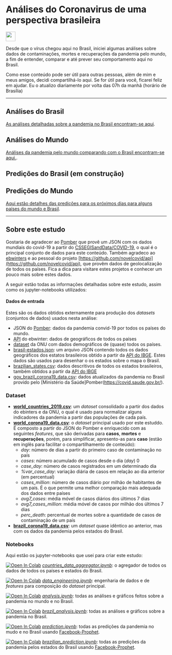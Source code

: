 # **Análises do Coronavirus de uma perspectiva brasileira**

<img src="https://raw.githubusercontent.com/NovelCOVID/API/master/assets/flags/gb.png" width="30"  />

Desde que o vírus chegou aqui no Brasil, iniciei algumas análises sobre dados de contaminações, mortes e recuperações da pandemia pelo mundo, a fim de entender, comparar e até prever seu comportamento aqui no Brasil.

Como esse conteúdo pode ser útil para outras pessoas, além de mim e meus amigos, decidi compartilhá-lo aqui. Se for útil para você, ficarei feliz em ajudar.
Eu o atualizo diariamente por volta das 07h da manhã (horário de Brasília)

-----------------

## Análises do Brasil

<!-- [<img src="analysis/BrazilMap.png" width="80"  /> <br>Click here for updated map](analysis/brazilMap.html) -->
[As análises detalhadas sobre a pandemia no Brasil encontram-se aqui](analysis/README.md).

## Análises do Mundo
[Análises da pandemia pelo mundo comparando com o Brasil encontram-se aqui.](analysis/README_WORLD.md).

## Predições do Brasil (em construção)
<!-- [Aqui estão detalhes das predições para os próximos dias dos estados do Brasil](predictions/README.md). -->

## Predições do Mundo
[Aqui estão detalhes das predições para os próximos dias para alguns países do mundo e Brasil](predictions/README_WORLD.md).

------------------
## Sobre este estudo

Gostaria de agradecer ao [Pomber](https://github.com/pomber/covid19) que provê um JSON com os dados mundiais do covid-19 a partir do [CSSEGISandData/COVID-19](https://github.com/CSSEGISandData/COVID-19), o qual é o principal conjunto de dados para este conteúdo. Também agradeco ao [ebwinters](https://github.com/NovelCOVID/API/commits?author=ebwinters) e ao pessoal do projeto [https://github.com/novelcovid/api](https://github.com/novelcovid/api), que provêm dados de geolocalização de todos os países.
Fica a dica para visitare estes projetos e conhecer um pouco mais sobre estes dados.

A seguir estão todas as informações detalhadas sobre este estudo, assim como os jupyter-notebooks utilizados:

#### Dados de entrada
Estes são os dados obtidos externamente para produção dos *datasets* (conjuntos de dados) usados nesta análise:
* JSON do [Pomber](https://github.com/pomber/covid19): dados da pandemia convid-19 por todos os países do mundo.
* [API](https://github.com/novelcovid/api) do  ebwinter: dados de geográficos de todos os países
* [dataset](#https://population.un.org/wpp/Download/Standard/CSV/) da ONU com dados demográficos de (quase) todos os países.
* [brasil-estados.json](data/brasil-estados.json): um arquivo JSON contendo todos os dados geográficos dos estatos brasileiros obtido a partir da [API do IBGE](https://servicodados.ibge.gov.br/api/v2/malhas/?formato=application/vnd.geo+json&resolucao=2). Estes dados são usados para desenhar o os estados sobre o mapa o Brasil.
* [brazilian_states.csv](data/brazilian_states.csv): dados descritivos de todos os estados brasileiros, também obtidos a partir da [API do IBGE](https://servicodados.ibge.gov.br/api/v1/localidades/estados/)
* [gov_brazil_corona19_data.csv](data/gov_brazil_corona19_data.csv): dados atualizados da pandemia no Brasil provido pelo [Ministério da Saúde]Pomber(https://covid.saude.gov.br/).

### Dataset
* **[world_countries_2019.csv](data/world_countries_2019.csv)**: um *dataset* consolidado a partir dos dados do ebinters e da ONU, o qual é usado para normalizar alguns indicadores da pandemia a partir das populações de cada país.
* **[world_corona19_data.csv](data/world_corona19_data.csv)**: o *dataset* principal usado por este estuddo. É composto a partir do JSON do Pomber e enriquecido com as seguintes *features*, que são derivadas para **casos**, **mortes** e **recuperações**, porém, para simplificar, apresento-as para **caso** (estão em inglês para facilitar o compartilhamento de conteúdo):
    * *day*: número de dias a partir do primeiro caso de contaminação no país
    * *cases*: número acumulado de casos desde o dia (*day*) 0
    * *case_day*: número de casos registrados em um determinado dia
    * *%var_case_day*: variação diária de casos em relação ao dia anterior (em percentual)
    * *cases_million*: número de casos diário por milhão de habitantes de um país. É o que permite uma melhor comparação mais adequada dos dados entre países
    * *avg7_cases*: média móvel de casos diários dos últimos 7 dias
    * *avg7_cases_million*: média móvel de casos por milhão dos últimos 7 dias 
    * *perc_death*: percentual de mortes sobre a quantidade de casos de contaminação de um país
* **[brazil_corona19_data.csv](data/brazil_corona19_data.csv)**: um *dataset* quase idêntico ao anterior, mas com os dados da pandemia pelos estados do Brasil. 

### Notebooks
Aqui estão os jupyter-notebooks que usei para criar este estudo:

[![Open In Colab](https://colab.research.google.com/assets/colab-badge.svg)](https://colab.research.google.com/github/rafaelcastellar/coronavirus/blob/master/notebooks/countries_data_aggregator.ipynb) *[countries_data_aggregator.ipynb](notebooks/countries_data_aggregator.ipynb)*: o agregador de todos os dados de todos os países e estados do Brasil.

[![Open In Colab](https://colab.research.google.com/assets/colab-badge.svg)](https://colab.research.google.com/github/rafaelcastellar/coronavirus/blob/master/notebooks/data_engineering.ipynb) *[data_engineering.ipynb](notebooks/data_engineering.ipynb)*: engenharia de dados e de *features* para composição do *dataset* principal.

[![Open In Colab](https://colab.research.google.com/assets/colab-badge.svg)](https://colab.research.google.com/github/rafaelcastellar/coronavirus/blob/master/notebooks/analysis.ipynb) *[analysis.ipynb](notebooks/analysis.ipynb)*: todas as análises e gráficos feitos sobre a pandemia no mundo e no Brasil.

[![Open In Colab](https://colab.research.google.com/assets/colab-badge.svg)](https://colab.research.google.com/github/rafaelcastellar/coronavirus/blob/master/notebooks/brazil_analysis.ipynb) *[brazil_analysis.ipynb](notebooks/brazil_analysis.ipynb)*: todas as análises e gráficos sobre a pandemia no Brasil.

[![Open In Colab](https://colab.research.google.com/assets/colab-badge.svg)](https://colab.research.google.com/github/rafaelcastellar/coronavirus/blob/master/notebooks/prediction.ipynb) *[prediction.ipynb](notebooks/prediction.ipynb)*: todas as predições da pandemia no mudo e no Brasil usando [Facebook-Prophet](https://facebook.github.io/prophet/docs/quick_start.html).

[![Open In Colab](https://colab.research.google.com/assets/colab-badge.svg)](https://colab.research.google.com/github/rafaelcastellar/coronavirus/blob/master/notebooks/brazilian_prediction.ipynb) *[brazilian_prediction.ipynb](notebooks/brazilian_prediction.ipynb)*: todas as predições da pandemia pelos estados do Brasil usando [Facebook-Prophet](https://facebook.github.io/prophet/docs/quick_start.html).